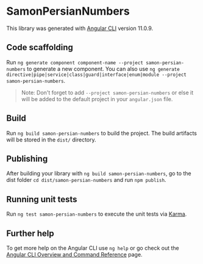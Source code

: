 # SamonPersianNumbers

This library was generated with [Angular CLI](https://github.com/angular/angular-cli) version 11.0.9.

## Code scaffolding

Run `ng generate component component-name --project samon-persian-numbers` to generate a new component. You can also use `ng generate directive|pipe|service|class|guard|interface|enum|module --project samon-persian-numbers`.
> Note: Don't forget to add `--project samon-persian-numbers` or else it will be added to the default project in your `angular.json` file. 

## Build

Run `ng build samon-persian-numbers` to build the project. The build artifacts will be stored in the `dist/` directory.

## Publishing

After building your library with `ng build samon-persian-numbers`, go to the dist folder `cd dist/samon-persian-numbers` and run `npm publish`.

## Running unit tests

Run `ng test samon-persian-numbers` to execute the unit tests via [Karma](https://karma-runner.github.io).

## Further help

To get more help on the Angular CLI use `ng help` or go check out the [Angular CLI Overview and Command Reference](https://angular.io/cli) page.
